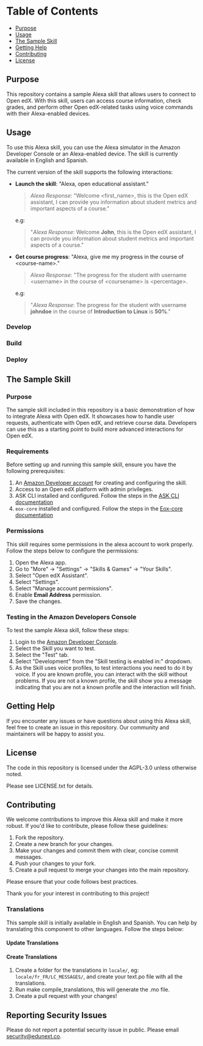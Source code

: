# Table of Contents

- [Purpose](#purpose)
- [Usage](#usage)
- [The Sample Skill](#the-sample-skill)
- [Getting Help](#getting-help)
- [Contributing](#contributing)
- [License](#license)

## Purpose

This repository contains a sample Alexa skill that allows users to connect to
Open edX. With this skill, users can access course information, check grades,
and perform other Open edX-related tasks using voice commands with their
Alexa-enabled devices.

## Usage

To use this Alexa skill, you can use the Alexa simulator in the Amazon
Developer Console or an Alexa-enabled device. The skill is currently available
in English and Spanish.

The current version of the skill supports the following interactions:

- **Launch the skill**: "Alexa, open educational assistant."

  > _Alexa Response_: "Welcome \<first_name\>, this is the Open edX assistant,
  > I can provide you information about student metrics and important aspects
  > of a course."

  e.g:

  > "_Alexa Response_: Welcome **John**, this is the Open edX assistant, I can
  > provide you information about student metrics and important aspects of a
  > course."

- **Get course progress**: "Alexa, give me my progress in the course of
  \<course-name\>."

  > _Alexa Response_: "The progress for the student with
  > username \<username\> in the course of \<coursename\> is \<percentage\>.

  e.g:

  > "_Alexa Response_: The progress for the student with username **johndoe**
  > in the course of **Introduction to Linux** is **50%**."

### Develop

### Build

### Deploy

## The Sample Skill

### Purpose

The sample skill included in this repository is a basic demonstration of how to
integrate Alexa with Open edX. It showcases how to handle user requests,
authenticate with Open edX, and retrieve course data. Developers can use this
as a starting point to build more advanced interactions for Open edX.

### Requirements

Before setting up and running this sample skill, ensure you have the following
prerequisites:

1. An [Amazon Developer account](https://developer.amazon.com/) for creating
   and configuring the skill.
2. Access to an Open edX platform with admin privileges.
3. ASK CLI installed and configured. Follow the steps in the
   [ASK CLI documentation](./docs/1-ask-cli.md)
4. `eox-core` installed and configured. Follow the steps in the
   [Eox-core documentation](./docs/2-eox-core.md)

### Permissions

This skill requires some permissions in the alexa account to work properly.
Follow the steps below to configure the permissions:

1. Open the Alexa app.
2. Go to "More" → "Settings" → "Skills & Games" → "Your Skills".
3. Select "Open edX Assistant".
4. Select "Settings".
5. Select "Manage account permissions".
6. Enable **Email Address** permission.
7. Save the changes.

### Testing in the Amazon Developers Console

To test the sample Alexa skill, follow these steps:

1. Login to the [Amazon Developer Console](https://developer.amazon.com/alexa/console/ask).
2. Select the Skill you want to test.
3. Select the "Test" tab.
4. Select "Development" from the "Skill testing is enabled in:" dropdown.
5. As the Skill uses voice profiles, to test interactions you need to do it by
   voice. If you are known profile, you can interact with the skill without
   problems. If you are not a known profile, the skill show you a message
   indicating that you are not a known profile and the interaction will finish.

## Getting Help

If you encounter any issues or have questions about using this Alexa skill,
feel free to create an issue in this repository. Our community and maintainers
will be happy to assist you.

## License

The code in this repository is licensed under the AGPL-3.0 unless otherwise
noted.

Please see LICENSE.txt for details.

## Contributing

We welcome contributions to improve this Alexa skill and make it more robust.
If you'd like to contribute, please follow these guidelines:

1. Fork the repository.
2. Create a new branch for your changes.
3. Make your changes and commit them with clear, concise commit messages.
4. Push your changes to your fork.
5. Create a pull request to merge your changes into the main repository.

Please ensure that your code follows best practices.

Thank you for your interest in contributing to this project!

### Translations

This sample skill is initially available in English and Spanish. You can help
by translating this component to other languages. Follow the steps below:

#### Update Translations

#### Create Translations

1. Create a folder for the translations in `locale/`, eg:
   `locale/fr_FR/LC_MESSAGES/`, and create your text.po file with all the
   translations.
2. Run make compile_translations, this will generate the .mo file.
3. Create a pull request with your changes!

## Reporting Security Issues

Please do not report a potential security issue in public. Please email <security@edunext.co>.
